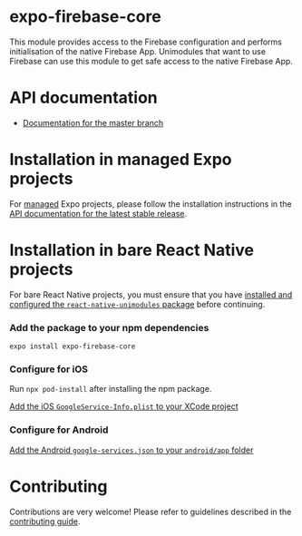 # expo-firebase-core

This module provides access to the Firebase configuration and performs initialisation
of the native Firebase App. Unimodules that want to use Firebase can use
this module to get safe access to the native Firebase App.

# API documentation

- [Documentation for the master branch](https://github.com/expo/expo/blob/master/docs/pages/versions/unversioned/sdk/firebase-core.md)

# Installation in managed Expo projects

For [managed](https://docs.expo.dev/versions/latest/introduction/managed-vs-bare/) Expo projects, please follow the installation instructions in the [API documentation for the latest stable release](https://docs.expo.dev/versions/latest/sdk/firebase-core/).

# Installation in bare React Native projects

For bare React Native projects, you must ensure that you have [installed and configured the `react-native-unimodules` package](https://github.com/expo/expo/tree/master/packages/react-native-unimodules) before continuing.

### Add the package to your npm dependencies

```
expo install expo-firebase-core
```

### Configure for iOS

Run `npx pod-install` after installing the npm package.

[Add the iOS `GoogleService-Info.plist` to your XCode project](https://firebase.google.com/docs/ios/setup#add-config-file)

### Configure for Android

[Add the Android `google-services.json` to your `android/app` folder](https://firebase.google.com/docs/android/setup#add-config-file)

# Contributing

Contributions are very welcome! Please refer to guidelines described in the [contributing guide](https://github.com/expo/expo#contributing).
